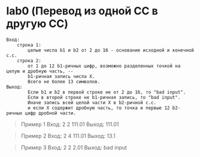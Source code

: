 # lab0 (Перевод из одной СС в другую СС)
```
Вход:
    строка 1:
        целые числа b1 и b2 от 2 до 16 - основание исходной и конечной с.с.
    строка 2:
        от 1 до 12 b1-ричных цифр, возможно разделенных точкой на целую и дробную часть, --
        b1-ричная запись числа X.
        Всего не более 13 символов.
Выход:
        Если b1 и b2 в первой строке не от 2 до 16, то "bad input".
        Если в второй строке не b1-ричная запись, то "bad input".
        Иначе запись всей целой части X в b2-ричной с.с.
        и если X содержит дробную часть, то точка и первые 12 b2-ричных цифр дробной части. 
```
>Пример 1
Вход:
2 2
111.01
Выход:
111.01

>Пример 2
Вход:
2 4
111.01
Выход:
13.1

>Пример 3
Вход:
2 2
2.01
Выход:
bad input
